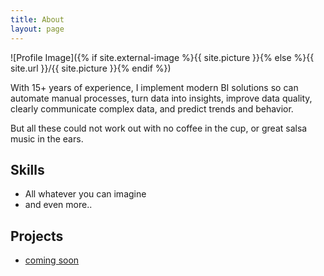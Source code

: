 ```yaml
---
title: About
layout: page
---
```

![Profile Image]({% if site.external-image %}{{ site.picture }}{% else %}{{ site.url }}/{{ site.picture }}{% endif %})

<p>With 15+ years of experience, I implement modern BI solutions so can automate manual processes, turn data into insights, improve data quality, clearly communicate complex data, and predict trends and behavior.</p>

<p>But all these could not work out with no coffee in the cup, or great salsa music in the ears.</p>

<h2>Skills</h2>

<ul class="skill-list">
	<li>All whatever you can imagine</li>
	<li>and even more..</li>
</ul>

<h2>Projects</h2>

<ul>
	<li><a href="https://github.com/">coming soon</a></li>
</ul>

